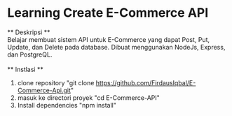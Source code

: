 # Learning Create E-Commerce API

** Deskripsi ** <br>
Belajar membuat sistem API untuk E-Commerce yang dapat Post, Put, Update, dan Delete pada database. Dibuat menggunakan NodeJs, Express, dan PostgreQL.
<br><br>
** Instlasi **<br>
1. clone repository "git clone https://github.com/FirdausIqbal/E-Commerce-Api.git"
2. masuk ke directori proyek "cd E-Commerce-API"
3. Install dependencies "npm install"

